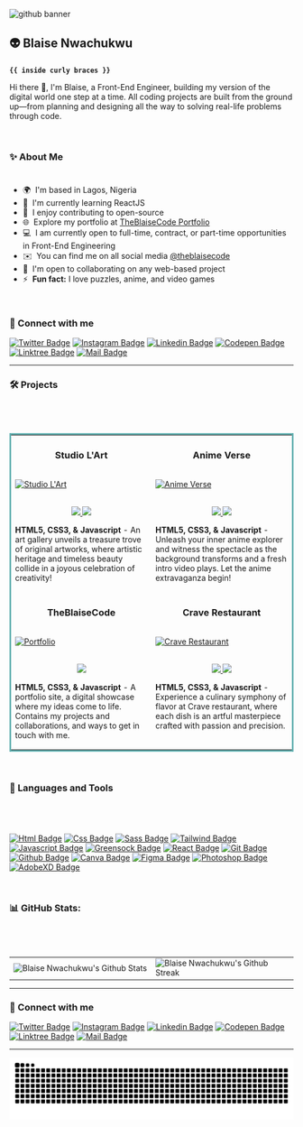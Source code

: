 ![github banner](https://github.com/theblaisecode/theblaisecode/assets/89015653/30413848-2777-44b9-8c10-6448adc1b3db)

## 👽 Blaise Nwachukwu

**`{{ inside curly braces }}`**

Hi there 👋, I'm Blaise, a Front-End Engineer, building my version of the digital world one step at a time. All coding projects are built from the ground up—from planning and designing all the way to solving real-life problems through code.

<br/>

### ✨ About Me

#

*   🌍  I'm based in Lagos, Nigeria
*   🧠  I'm currently learning ReactJS
*   🚀  I enjoy contributing to open-source
*   🌐  Explore my portfolio at [TheBlaiseCode Portfolio](https://theblaisecode.netlify.app/)
*   💻  I am currently open to full-time, contract, or part-time opportunities in Front-End Engineering
*   ✉️  You can find me on all social media [@theblaisecode](https://linktr.ee/theblaisecode)
*   🤝  I'm open to collaborating on any web-based project
*   ⚡  **Fun fact:** I love puzzles, anime, and video games

<br/>


### 🔗 Connect with me

<!-- Social icons section -->

[![Twitter Badge](https://img.shields.io/badge/-twitter-00C7F7?style=for-the-badge&labelColor=1ca0f1&logo=twitter&logoColor=white)](https://twitter.com/theblaisecode)
[![Instagram Badge](https://img.shields.io/badge/-instagram-e84393?style=for-the-badge&labelColor=bf397a&logo=instagram&logoColor=white)](https://instagram.com/theblaisecode)
[![Linkedin Badge](https://img.shields.io/badge/-LinkedIn-139ddd?style=for-the-badge&labelColor=0e76a8&logo=linkedin&logoColor=white)](https://www.linkedin.com/in/theblaisecode/)
[![Codepen Badge](https://img.shields.io/badge/Codepen-f2f2f2?style=for-the-badge&labelColor=595959&logo=codepen&logoColor=white)](https://codepen.io/theblaisecode)
[![Linktree Badge](https://img.shields.io/badge/linktree-1de9b6?style=for-the-badge&labelColor=16b58d&logo=linktree&logoColor=white)](https://linktr.ee/theblaisecode)
[![Mail Badge](https://img.shields.io/badge/-mail-E94134?style=for-the-badge&labelColor=CC2D29&logo=gmail&logoColor=white)](mailto:theblaisecode@gmail.com)

---

### 🛠 Projects

#

<br/>

<table bordercolor="#66b2b2">
   <tr>
      <td width="50%" valign="top">
         <h3 align="center">Studio L'Art</h3>
         <br />
         <a target="_blank" href="https://theblaisecode.github.io/Studio-L-art/">
            <img src="images/studio.gif" width="100%" alt="Studio L'Art" />
         </a>
         <br />
         <br />
         <p align="center">
            <a href="https://github.com/theblaisecode/Studio-L-art" target="_blank">
               <img
                  src="https://img.shields.io/badge/REPO-000000?style=for-the-badge&logo=github&logoColor=white"
               />
            </a>
            <a href="https://theblaisecode.github.io/Studio-L-art/" target="_blank">
               <img
                  src="https://img.shields.io/badge/WEBSITE-BEE392?style=for-the-badge&logo=wordpress&logoColor=black"
               />
            </a>
         </p>
         <p>
            <strong
               >HTML5, CSS3, & Javascript</strong> - An art gallery unveils a treasure trove of original artworks, where artistic heritage and timeless beauty collide in a joyous celebration of creativity!
      </td>
      <td width="50%" valign="top">
         <h3 align="center">Anime Verse</h3>
         <br />
         <a
            target="_blank"
            href="https://theblaisecode.github.io/Anime-Project/"
         >
            <img src="images/anime.gif" width="100%" alt="Anime Verse" />
         </a>
         <br />
         <br />
         <p align="center">
            <a href="https://github.com/theblaisecode/Anime-Project" target="_blank">
               <img
                  src="https://img.shields.io/badge/REPO-000000?style=for-the-badge&logo=github&logoColor=white"
               />
            </a>
            <a
               href="https://theblaisecode.github.io/Anime-Project/"
               target="_blank"
            >
               <img
                  src="https://img.shields.io/badge/WEBSITE-BEE392?style=for-the-badge&logo=wordpress&logoColor=black"
               />
            </a>
         </p>
         <p>
            <strong>HTML5, CSS3, & Javascript</strong> - Unleash your inner anime explorer and witness the spectacle as the background transforms and a fresh intro video plays. Let the anime extravaganza begin!
         </p>
      </td>
   </tr>

   <tr>
      <td width="50%" valign="top">
         <h3 align="center">TheBlaiseCode</h3>
         <br />
         <a target="_blank" href="https://theblaisecode.netlify.app/">
            <img src="images/blaise.gif" width="100%" alt="Portfolio" />
         </a>
         <br />
         <br />
         <p align="center">
            <a href="https://theblaisecode.netlify.app/" target="_blank">
               <img
                  src="https://img.shields.io/badge/WEBSITE-BEE392?style=for-the-badge&logo=wordpress&logoColor=black"
               />
            </a>
         </p>
         <p>
            <strong>HTML5, CSS3, & Javascript</strong> - A portfolio site, a digital showcase where my ideas come to life. Contains my projects and collaborations, and ways to get in touch with me.
         </p>
      </td>
      <td width="50%" valign="top">
         <h3 align="center">Crave Restaurant</h3>
         <br />
         <a target="_blank" href="https://theblaisecode.github.io/Crave">
            <img
               src="images/crave.gif"
               width="100%"
               alt="Crave Restaurant"
            />
         </a>
         <br />
         <br />
         <p align="center">
            <a href="https://github.com/theblaisecode/Crave" target="_blank">
               <img
                  src="https://img.shields.io/badge/REPO-000000?style=for-the-badge&logo=github&logoColor=white"
               />
            </a>
            <a href="https://theblaisecode.github.io/Crave" target="_blank">
               <img
                  src="https://img.shields.io/badge/WEBSITE-BEE392?style=for-the-badge&logo=wordpress&logoColor=black"
               />
            </a>
         </p>
         <p>
            <strong>HTML5, CSS3, & Javascript</strong> - Experience a culinary symphony of flavor at Crave restaurant, where each dish is an artful masterpiece crafted with passion and precision.
         </p>
      </td>
   </tr> 
</table>

<br/>

### 🧰 Languages and Tools

#

<!-- TODO: Make technologies links takes you to repositories -->
<br/>

[![Html Badge](https://img.shields.io/badge/-html5-E9562F?style=for-the-badge&labelColor=black&logo=html5&logoColor=E9562F)](#)
[![Css Badge](https://img.shields.io/badge/-css3-279fd4?style=for-the-badge&labelColor=black&logo=css3&logoColor=279fd4)](#)
[![Sass Badge](https://img.shields.io/badge/-Sass-hotpink?style=for-the-badge&labelColor=black&logo=sass&logoColor=hotpink)](#)
[![Tailwind Badge](https://img.shields.io/badge/-Tailwind_CSS-38B2AC?style=for-the-badge&labelColor=black&logo=tailwind-css&logoColor=38B2AC)](#)
[![Javascript Badge](https://img.shields.io/badge/-Javascript-F0DB4F?style=for-the-badge&labelColor=black&logo=javascript&logoColor=F0DB4F)](#)
[![Greensock Badge](https://img.shields.io/badge/-GreenSock-88CE02?style=for-the-badge&labelColor=black&logo=GreenSock&logoColor=88CE02)](#)
[![React Badge](https://img.shields.io/badge/React-61DAFB?style=for-the-badge&labelColor=black&logo=react&logoColor=61DAFB)](#)
[![Git Badge](https://img.shields.io/badge/-Git-F34F29?style=for-the-badge&labelColor=black&logo=git&logoColor=F34F29)](#)
[![Github Badge](https://img.shields.io/badge/-Github-f2f2f2?style=for-the-badge&labelColor=black&logo=github&logoColor=ffffff)](#)
[![Canva Badge](https://img.shields.io/badge/Canva-%2300C4CC.svg?style=for-the-badge&labelColor=black&logo=canva&logoColor=0FBFC7)](#)
[![Figma Badge](https://img.shields.io/badge/-Figma-EA4C1D?style=for-the-badge&labelColor=black&logo=figma&logoColor=ffffff)](#)
[![Photoshop Badge](https://img.shields.io/badge/-Photoshop-2FA3F7?style=for-the-badge&labelColor=black&logo=adobephotoshop&logoColor=2FA3F7)](#)
[![AdobeXD Badge](https://img.shields.io/badge/-AdobeXD-F72ABE?style=for-the-badge&labelColor=black&logo=adobexd&logoColor=F72ABE)](#)

<br/>

### 📊 GitHub Stats:

#

<br/>

<table>
  <tr>
    <td width="50%">
       <img alt="Blaise Nwachukwu's Github Stats" src="https://github-readme-stats.vercel.app/api?username=theblaisecode&theme=nightowl&hide_border=true&include_all_commits=false&count_private=true"/>
    </td>
    <td width="50%">
       <img alt="Blaise Nwachukwu's Github Streak" src="https://github-readme-streak-stats.herokuapp.com/?user=theblaisecode&theme=nightowl&hide_border=true"/>
<!--       <img alt="Blaise Nwachukwu's Github Streak" src="https://github-readme-streak-stats.herokuapp.com/?user=theblaisecode&theme=nightowl&hide_border=true"/> -->
<!--       <img src="https://github-readme-streak-stats.herokuapp.com/?user=rahulj9a&stroke=ffffff&background=1c1917&ring=0891b2&fire=0891b2&currStreakNum=ffffff&currStreakLabel=0891b2&sideNums=ffffff&sideLabels=ffffff&dates=ffffff&hide_border=true" /> -->
    </td>
    <!-- <td>
      <img alt="Blaise Nwachukwu's Top Languages" src="https://github-readme-stats.vercel.app/api/top-langs/?username=theblaisecode&langs_count=8&count_private=true&layout=compact&theme=nightowl&hide_border=true"/>
    </td> -->
  </tr>
</table>

<!-- ---

[![](https://visitcount.itsvg.in/api?id=theblaisecode&label=Profile%20Views&color=3&icon=0&pretty=true)](https://visitcount.itsvg.in) -->

---

### 🔗 Connect with me

<!-- Social icons section -->

[![Twitter Badge](https://img.shields.io/badge/-twitter-00C7F7?style=for-the-badge&labelColor=1ca0f1&logo=twitter&logoColor=white)](https://twitter.com/theblaisecode)
[![Instagram Badge](https://img.shields.io/badge/-instagram-e84393?style=for-the-badge&labelColor=bf397a&logo=instagram&logoColor=white)](https://instagram.com/theblaisecode)
[![Linkedin Badge](https://img.shields.io/badge/-LinkedIn-139ddd?style=for-the-badge&labelColor=0e76a8&logo=linkedin&logoColor=white)](https://www.linkedin.com/in/theblaisecode/)
[![Codepen Badge](https://img.shields.io/badge/Codepen-f2f2f2?style=for-the-badge&labelColor=595959&logo=codepen&logoColor=white)](https://codepen.io/theblaisecode)
[![Linktree Badge](https://img.shields.io/badge/linktree-1de9b6?style=for-the-badge&labelColor=16b58d&logo=linktree&logoColor=white)](https://linktr.ee/theblaisecode)
[![Mail Badge](https://img.shields.io/badge/-mail-E94134?style=for-the-badge&labelColor=CC2D29&logo=gmail&logoColor=white)](mailto:theblaisecode@gmail.com)

<!-- <p align="left"> <img src="https://komarev.com/ghpvc/?username=thelaisecode&label=Profile%20views&color=0e75b6&style=flat" alt="thelaisecode" /> </p> -->

---  


<picture>
  <source media="(prefers-color-scheme: dark)" srcset="https://raw.githubusercontent.com/theblaisecode/theblaisecode/output/github-contribution-grid-snake-dark.svg">
  <source media="(prefers-color-scheme: light)" srcset="https://raw.githubusercontent.com/theblaisecode/theblaisecode/output/github-contribution-grid-snake.svg">
  <img alt="github contribution grid snake animation" src="https://raw.githubusercontent.com/theblaisecode/theblaisecode/output/github-contribution-grid-snake.svg">
</picture>


<!-- ![Snake animation](https://github.com/theblaisecode/theblaisecode/blob/output/github-contribution-grid-snake-dark.svg) -->

